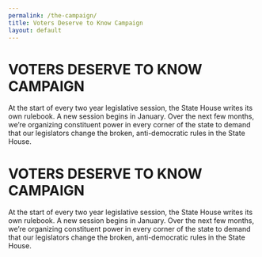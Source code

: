 ```yaml
---
permalink: /the-campaign/
title: Voters Deserve to Know Campaign
layout: default
---
```

# **VOTERS DESERVE TO KNOW CAMPAIGN**

At the start of every two year legislative session, the State House writes its own rulebook. A new session begins in January. Over the next few months, we’re organizing constituent power in every corner of the state to demand that our legislators change the broken, anti-democratic rules in the State House.

<script charset="utf-8" type="text/javascript" src="//js.hsforms.net/forms/shell.js"></script>

<script>
  hbspt.forms.create({
	portalId: "6201350",
	formId: "fd6d4250-b852-453a-922e-705e792f4167"
});
</script>

# **VOTERS DESERVE TO KNOW CAMPAIGN**

At the start of every two year legislative session, the State House writes its own rulebook. A new session begins in January. Over the next few months, we’re organizing constituent power in every corner of the state to demand that our legislators change the broken, anti-democratic rules in the State House.